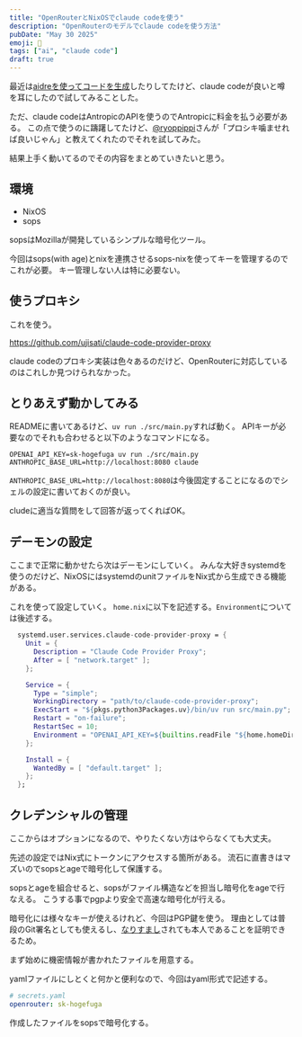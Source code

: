 ```yaml
---
title: "OpenRouterとNixOSでclaude codeを使う"
description: "OpenRouterのモデルでclaude codeを使う方法"
pubDate: "May 30 2025"
emoji: 🦊
tags: ["ai", "claude code"]
draft: true
---
```


最近は[aidreを使ってコードを生成]()したりしてたけど、claude
codeが良いと噂を耳にしたので試してみることした。

ただ、claude codeはAntropicのAPIを使うのでAntropicに料金を払う必要がある。
この点で使うのに躊躇してたけど、[@ryoppippi](https://github.com/ryoppippi)さんが「プロシキ噛ませれば良いじゃん」と教えてくれたのでそれを試してみた。

結果上手く動いてるのでその内容をまとめていきたいと思う。

## 環境

- NixOS
- sops

sopsはMozillaが開発しているシンプルな暗号化ツール。

今回はsops(with
age)とnixを連携させるsops-nixを使ってキーを管理するのでこれが必要。
キー管理しない人は特に必要ない。

## 使うプロキシ

これを使う。

https://github.com/ujisati/claude-code-provider-proxy

claude
codeのプロキシ実装は色々あるのだけど、OpenRouterに対応しているのはこれしか見つけられなかった。

## とりあえず動かしてみる

READMEに書いてあるけど、`uv run ./src/main.py`すれば動く。
APIキーが必要なのでそれも合わせると以下のようなコマンドになる。

```
OPENAI_API_KEY=sk-hogefuga uv run ./src/main.py
ANTHROPIC_BASE_URL=http://localhost:8080 claude
```

`ANTHROPIC_BASE_URL=http://localhost:8080`は今後固定することになるのでシェルの設定に書いておくのが良い。

cludeに適当な質問をして回答が返ってくればOK。

## デーモンの設定

ここまで正常に動かせたら次はデーモンにしていく。
みんな大好きsystemdを使うのだけど、NixOSにはsystemdのunitファイルをNix式から生成できる機能がある。

これを使って設定していく。
`home.nix`に以下を記述する。`Environment`については後述する。

```nix
  systemd.user.services.claude-code-provider-proxy = {
    Unit = {
      Description = "Claude Code Provider Proxy";
      After = [ "network.target" ];
    };

    Service = {
      Type = "simple";
      WorkingDirectory = "path/to/claude-code-provider-proxy";
      ExecStart = "${pkgs.python3Packages.uv}/bin/uv run src/main.py";
      Restart = "on-failure";
      RestartSec = 10;
      Environment = "OPENAI_API_KEY=${builtins.readFile "${home.homeDirectory}/.secrets/openrouter"}";
    };

    Install = {
      WantedBy = [ "default.target" ];
    };
  };
```

## クレデンシャルの管理

ここからはオプションになるので、やりたくない方はやらなくても大丈夫。

先述の設定ではNix式にトークンにアクセスする箇所がある。
流石に直書きはマズいのでsopsとageで暗号化して保護する。

sopsとageを組合せると、sopsがファイル構造などを担当し暗号化をageで行なえる。
こうする事でpgpより安全で高速な暗号化が行える。

暗号化には様々なキーが使えるけれど、今回はPGP鍵を使う。
理由としては普段のGit署名としても使えるし、[なりすまし](https://www.takeokunn.org/posts/fleeting/20250528112340-setup_keyoxide/)されても本人であることを証明できるため。

まず始めに機密情報が書かれたファイルを用意する。

yamlファイルにしとくと何かと便利なので、今回はyaml形式で記述する。

```yaml
# secrets.yaml
openrouter: sk-hogefuga
```

作成したファイルをsopsで暗号化する。

```
```

